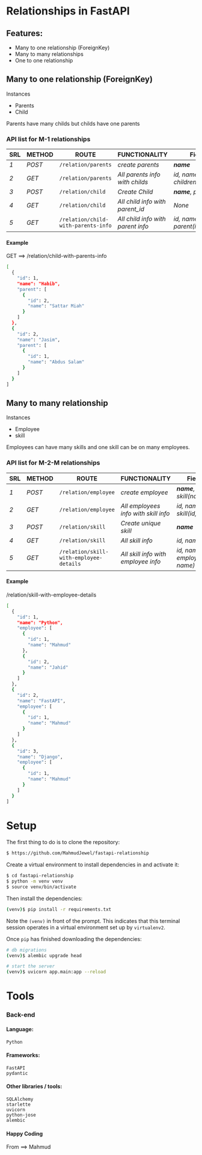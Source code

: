# Relationships in FastAPI
## Features:
* Many to one relationship (ForeignKey)
* Many to many relationships 
* One to one relationship

## Many to one relationship (ForeignKey)
Instances
* Parents
* Child

Parents have many childs but childs have one parents

### API list for M-1 relationships
| SRL | METHOD | ROUTE | FUNCTIONALITY | Fields | 
| ------- | ------- | ----- | ------------- | ------------- |
| *1* | *POST* | ```/relation/parents``` | _create parents_| _**name**_|
| *2* | *GET* | ```/relation/parents``` | _All parents info with childs_|_id, name, children(id,name)_|
| *3* | *POST* | ```/relation/child``` | _Create Child_|_**name**, parent_id_|
| *4* | *GET* | ```/relation/child``` | _All child info with parent_id_|_None_|
| *5* | *GET* | ```/relation/child-with-parents-info``` | _All child info with parent info_|_id, name, parent(id, name)_|

#### Example
GET ==> /relation/child-with-parents-info
```sh
[
  {
    "id": 1,
    "name": "Habib",
    "parent": [
      {
        "id": 2,
        "name": "Sattar Miah"
      }
    ]
  },
  {
    "id": 2,
    "name": "Jasim",
    "parent": [
      {
        "id": 1,
        "name": "Abdus Salam"
      }
    ]
  }
]
```
## Many to many relationship
Instances
* Employee
* skill

Employees can have many skills and one skill can be on many employees. 

### API list for M-2-M relationships
| SRL | METHOD | ROUTE | FUNCTIONALITY | Fields | 
| ------- | ------- | ----- | ------------- | ------------- |
| *1* | *POST* | ```/relation/employee``` | _create employee_| _**name**, skill(name)_|
| *2* | *GET* | ```/relation/employee``` | _All employees info with skill info_|_id, name, skill(id,name)_|
| *3* | *POST* | ```/relation/skill``` | _Create unique skill_|_**name**_|
| *4* | *GET* | ```/relation/skill``` | _All skill info_|_id, name_|
| *5* | *GET* | ```/relation/skill-with-employee-details``` | _All skill info with employee info_|_id, name, employee(id, name)_|

#### Example
/relation/skill-with-employee-details
```sh
[
  {
    "id": 1,
    "name": "Python",
    "employee": [
      {
        "id": 1,
        "name": "Mahmud"
      },
      {
        "id": 2,
        "name": "Jahid"
      }
    ]
  },
  {
    "id": 2,
    "name": "FastAPI",
    "employee": [
      {
        "id": 1,
        "name": "Mahmud"
      }
    ]
  },
  {
    "id": 3,
    "name": "Django",
    "employee": [
      {
        "id": 1,
        "name": "Mahmud"
      }
    ]
  }
]
```

# Setup
The first thing to do is to clone the repository:
```sh
$ https://github.com/MahmudJewel/fastapi-relationship
```

Create a virtual environment to install dependencies in and activate it:
```sh
$ cd fastapi-relationship
$ python -m venv venv
$ source venv/bin/activate
```
Then install the dependencies:
```sh
(venv)$ pip install -r requirements.txt
```
Note the `(venv)` in front of the prompt. This indicates that this terminal
session operates in a virtual environment set up by `virtualenv2`.

Once `pip` has finished downloading the dependencies:
```sh
# db migrations
(venv)$ alembic upgrade head

# start the server 
(venv)$ uvicorn app.main:app --reload
```


# Tools
### Back-end
#### Language:
	Python

#### Frameworks:
	FastAPI
    pydantic
	
#### Other libraries / tools:
	SQLAlchemy
    starlette
    uvicorn
    python-jose
    alembic

#### Happy Coding
From ==> Mahmud

